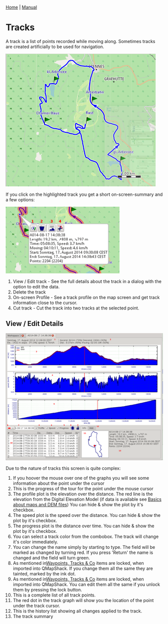 [Home](Home) | [Manual](DocMain)

# Tracks

A track is a list of points recorded while moving along. Sometimes tracks are created artificially to be used for navigation.

![maproom1.png](images/DocGisItemsTrk/maproom1.png)

If you click on the highlighted track you get a short on-screen-summary and a few options:

![maproom2.png](images/DocGisItemsTrk/maproom2.png)

1. View / Edit track - See the full details about the track in a dialog with the option to edit the data.
2. Delete the track
3. On-screen Profile - See a track profile on the map screen and get track information close to the cursor.
4. Cut track - Cut the track into two tracks at the selected point.

## View / Edit Details

![maproom3.png](images/DocGisItemsTrk/maproom3.png)

Due to the nature of tracks this screen is quite complex:

1. If you hoover the mouse over one of the graphs you will see some information about the point under the cursor
2. This is the progress of the tour for the point under the mouse cursor
3. The profile plot is the elevation over the distance. The red line is the elevation from the Digital Elevation Model (if data is available see [Basics about maps and DEM files](DocBasicsMapDem)) You can hide & show the plot by it's checkbox.
4. The speed plot is the speed over the distance. You can hide & show the plot by it's checkbox.
5. The progress plot is the distance over time. You can hide & show the plot by it's checkbox.
6. You can select a track color from the combobox. The track will change it's color immediately.
7. You can change the name simply by starting to type. The field will be marked as changed by turning red. If you press 'Return' the name is changed and the field will turn green.
8. As mentioned in[Waypoints, Tracks & Co](DocGisItems) items are locked, when imported into QMapShack. If you change them all the same they are tainted, marked by the ink dot.
9. As mentioned in[Waypoints, Tracks & Co](DocGisItems) items are locked, when imported into QMapShack. You can edit them all the same if you unlock them by pressing the lock button.
10. This is a complete list of all track points.
11. The red dot in the track graph will show you the location of the point under the track cursor.
12. This is the history list showing all changes applied to the track.
13. The track summary 